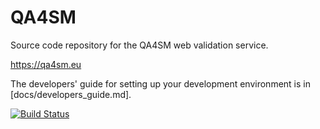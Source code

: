# QA4SM
Source code repository for the QA4SM web validation service.

https://qa4sm.eu

The developers' guide for setting up your development environment is in [docs/developers_guide.md].

[![Build Status](https://api.travis-ci.com/awst-austria/qa4sm.svg?branch=master)](https://travis-ci.com/github/awst-austria/qa4sm/)

